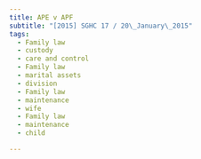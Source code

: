 ```yaml
---
title: APE v APF 
subtitle: "[2015] SGHC 17 / 20\_January\_2015"
tags:
  - Family law
  - custody
  - care and control
  - Family law
  - marital assets
  - division
  - Family law
  - maintenance
  - wife
  - Family law
  - maintenance
  - child

---
```


